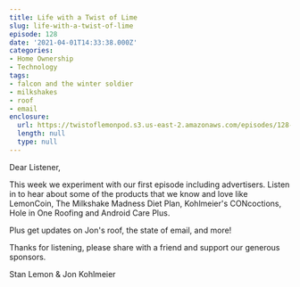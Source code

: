 ```yaml
---
title: Life with a Twist of Lime
slug: life-with-a-twist-of-lime
episode: 128
date: '2021-04-01T14:33:38.000Z'
categories:
- Home Ownership
- Technology
tags:
- falcon and the winter soldier
- milkshakes
- roof
- email
enclosure:
  url: https://twistoflemonpod.s3.us-east-2.amazonaws.com/episodes/128-lwatol-20210401.mp3
  length: null
  type: null
---
```


Dear Listener,

This week we experiment with our first episode including advertisers. Listen in to hear about some of the products that we know and love like LemonCoin, The Milkshake Madness Diet Plan, Kohlmeier's CONcoctions, Hole in One Roofing and Android Care Plus.

Plus get updates on Jon's roof, the state of email, and more!

Thanks for listening, please share with a friend and support our generous sponsors.

Stan Lemon & Jon Kohlmeier
